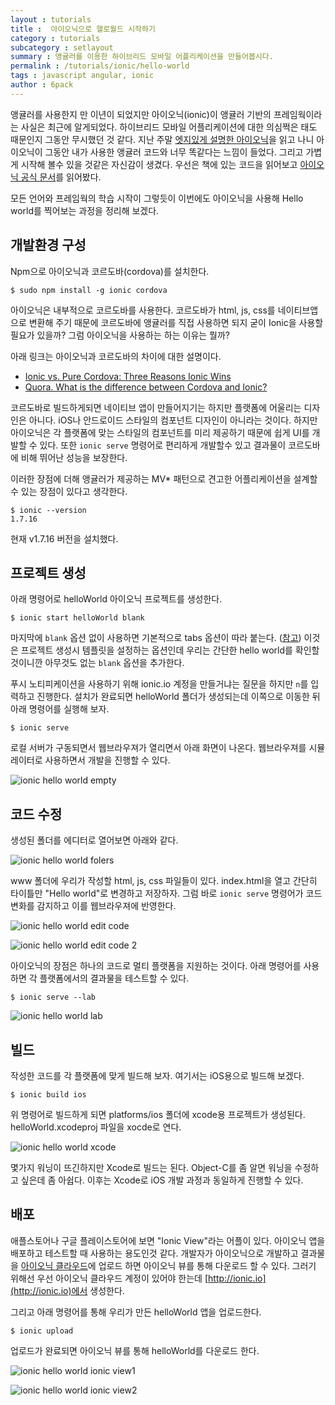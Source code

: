 ```yaml
---
layout : tutorials
title :  아이오닉으로 헬로월드 시작하기
category : tutorials
subcategory : setlayout
summary : 앵귤러를 이용한 하이브리드 모바일 어플리케이션을 만들어봅시다.
permalink : /tutorials/ionic/hello-world
tags : javascript angular, ionic
author : 6pack
---
```


앵귤러를 사용한지 만 이년이 되었지만 아이오닉(ionic)이 앵귤러 기반의 프레임웍이라는 사실은 최근에 알게되었다.
하이브리드 모바일 어플리케이션에 대한 의심쩍은 태도 때문인지 그동안 무시했던 것 같다.
지난 주말 [엣지있게 설명한 아이오닉](http://www.yes24.com/24/goods/19600736)을 읽고 나니 아이오닉이 그동안 내가 사용한 앵귤러 코드와 너무 똑같다는 느낌이 들었다.
그리고 가볍게 시작해 볼수 있을 것같은 자신감이 생겼다.
우선은 책에 있는 코드을 읽어보고 [아이오닉 공식 문서](http://ionicframework.com/docs/)를 읽어봤다.

모든 언어와 프레임웍의 학습 시작이 그렇듯이 이번에도 아이오닉을 사용해 Hello world를 찍어보는 과정을 정리해 보겠다.

##  개발환경 구성

Npm으로 아이오닉과 코르도바(cordova)를 설치한다.

```
$ sudo npm install -g ionic cordova
```

아이오닉은 내부적으로 코르도바를 사용한다.
코르도바가 html, js, css를 네이티브앱으로 변환해 주기 때문에 코르도바에 앵귤러를 직접 사용하면 되지 굳이 Ionic을 사용할 필요가 있을까?
그럼 아이오닉을 사용하는 하는 이유는 뭘까?

아래 링크는 아이오닉과 코르도바의 차이에 대한 설명이다.

* [Ionic vs. Pure Cordova: Three Reasons Ionic Wins](http://www.noupe.com/development/ionic-vs-pure-cordova-97503.html)
* [Quora. What is the difference between Cordova and Ionic?](https://www.quora.com/What-is-the-difference-between-Cordova-and-Ionic)

코르도바로 빌드하게되면 네이티브 앱이 만들어지기는 하지만 플랫폼에 어울리는 디자인은 아니다.
iOS나 안드로이드 스타일의 컴포넌트 디자인이 아니라는 것이다.
하지만 아이오닉은 각 플랫폼에 맞는 스타일의 컴포넌트를 미리 제공하기 때문에 쉽게 UI를 개발할 수 있다.
또한 `ionic serve` 명령어로 편리하게 개발할수 있고 결과물이 코르도바에 비해 뛰어난 성능을 보장한다.

이러한 장점에 더해 앵귤러가 제공하는 MV* 패턴으로 견고한 어플리케이션을 설계할 수 있는 장점이 있다고 생각한다.

```
$ ionic --version
1.7.16
```

현재 v1.7.16 버전을 설치했다.


## 프로젝트 생성

아래 명령어로 helloWorld 아이오닉 프로젝트를 생성한다.

```
$ ionic start helloWorld blank
```

마지막에 `blank` 옵션 없이 사용하면 기본적으로 tabs 옵션이 따라 붙는다. ([참고](http://ionicframework.com/docs/cli/start.html))
이것은 프로젝트 생성시 템플릿을 설정하는 옵션인데 우리는 간단한 hello world를 확인할 것이니깐 아무것도 없는 `blank` 옵션을 추가한다.

푸시 노티피케이션을 사용하기 위해 ionic.io 계정을 만들거냐는 질문을 하지만 `n`를 입력하고 진행한다.
설치가 완료되면 helloWorld 폴더가 생성되는데 이쪽으로 이동한 뒤 아래 명령어를 실행해 보자.

```
$ ionic serve
```

로컬 서버가 구동되면서 웹브라우져가 열리면서 아래 화면이 나온다.
웹브라우져를 시뮬레이터로 사용하면서 개발을 진행할 수 있다.

![ionic hello world empty](../imgs/ionic-hello-world-empty.png)


## 코드 수정

생성된 폴더를 에디터로 열어보면 아래와 같다.

![ionic hello world folers](../imgs/ionic-hello-world-folders.png)

www 폴더에 우리가 작성할 html, js, css 파일들이 있다.
index.html을 열고 간단히 타이틀만 "Hello world"로 변경하고 저장하자.
그럼 바로 `ionic serve` 명령어가 코드 변화를 감지하고 이를 웹브라우져에 반영한다.

![ionic hello world edit code](../imgs/ionic-hello-world-edit.png)

![ionic hello world edit code 2](../imgs/ionic-hello-world-edit2.png)


아이오닉의 장점은 하나의 코드로 멀티 플랫폼을 지원하는 것이다.
아래 명령어를 사용하면 각 플랫폼에서의 결과물을 테스트할 수 있다.

```
$ ionic serve --lab
```

![ionic hello world lab](../imgs/ionic-hello-world-lab.png)


## 빌드

작성한 코드를 각 플랫폼에 맞게 빌드해 보자.
여기서는 iOS용으로 빌드해 보겠다.

```
$ ionic build ios
```

위 명령어로 빌드하게 되면 platforms/ios 폴더에 xcode용 프로젝트가 생성된다.
helloWorld.xcodeproj 파일을 xocde로 연다.

![ionic hello world xcode](../imgs/ionic-hello-world-xcode.png)

몇가지 워닝이 뜨긴하지만 Xcode로 빌드는 된다.
Object-C를 좀 알면 워닝을 수정하고 싶은데 좀 아쉽다.
이후는 Xcode로 iOS 개발 과정과 동일하게 진행할 수 있다.


## 배포

애플스토어나 구글 플레이스토어에 보면 "Ionic View"라는 어플이 있다.
아이오닉 앱을 배포하고 테스트할 때 사용하는 용도인것 같다.
개발자가 아이오닉으로 개발하고 결과물을 [아이오닉 클라우드](http://ionic.io)에 업로드 하면 아이오닉 뷰를 통해 다운로드 할 수 있다.
그러기 위해선 우선 아이오닉 클라우드 계정이 있어야 한는데 [http://ionic.io](http://ionic.io)에서 생성한다.

그리고 아래 명령어를 통해 우리가 만든 helloWorld 앱을 업로드한다.

```
$ ionic upload
```

업로드가 완료되면 아이오닉 뷰를 통해 helloWorld를 다운로드 한다.

![ionic hello world ionic view1](../imgs/ionic-hello-world-ionic-view1.PNG)

![ionic hello world ionic view2](../imgs/ionic-hello-world-ionic-view2.PNG)
